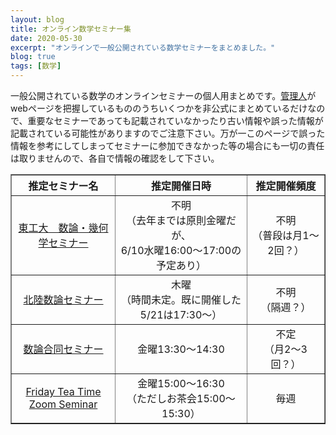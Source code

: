 ```yaml
---
layout: blog
title: オンライン数学セミナー集
date: 2020-05-30
excerpt: "オンラインで一般公開されている数学セミナーをまとめました。"
blog: true
tags: [数学]
---
```


一般公開されている数学のオンラインセミナーの個人用まとめです。[管理人](https://twitter.com/non_archimedean)がwebページを把握しているもののうちいくつかを非公式にまとめているだけなので、重要なセミナーであっても記載されていなかったり古い情報や誤った情報が記載されている可能性がありますのでご注意下さい。万が一このページで誤った情報を参考にしてしまってセミナーに参加できなかった等の場合にも一切の責任は取りませんので、各自で情報の確認をして下さい。


<table border="1" cellpadding="5">
	<tr>
		<th align="center">
			推定セミナー名
		</th>
		<th align="center">
			推定開催日時
		</th>
		<th align="center">
			推定開催頻度
		</th>
	</tr>
	<tr>
		<td align="center">
			<a href = "http://www.math.titech.ac.jp/~purkait/AGS/AGSeminarTIT.html">東工大　数論・幾何学セミナー</a>
		</td>
		<td align="center">
			不明 <br> （去年までは原則金曜だが、 <br> 6/10水曜16:00～17:00の予定あり）
		</td>
		<td align="center">
			不明 <br> （普段は月1～2回？）
		</td>
	</tr>
	<tr>
		<td align="center">
			<a href = "http://ntw.sci.u-toyama.ac.jp/hokurikunt/">北陸数論セミナー</a>
		</td>
		<td align="center">
			木曜 <br> （時間未定。既に開催した5/21は17:30～）
		</td>
		<td align="center">
			不明 <br> （隔週？）
		</td>
	</tr>
	<tr>
		<td align="center">
			<a href = "https://www.math.kyoto-u.ac.jp/~tetsushi/nt_seminar.html">数論合同セミナー</a>
		</td>
		<td align="center">
			金曜13:30～14:30
		</td>
		<td align="center">
			不定 <br> （月2～3回？）
		</td>
	</tr>
	<tr>
		<td align="center">
			<a href = "https://sites.google.com/view/fridayteatime/">Friday Tea Time Zoom Seminar</a>
		</td>
		<td align="center">
			金曜15:00～16:30 <br> （ただしお茶会15:00～15:30）
		</td>
		<td align="center">
			毎週
		</td>
	</tr>
</table>
